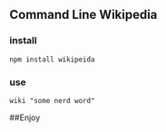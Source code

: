 ## Command Line Wikipedia

### install

    npm install wikipeida

### use

    wiki "some nerd word"

##Enjoy